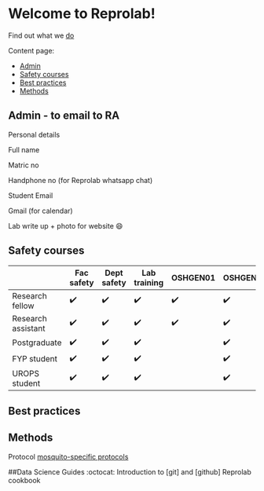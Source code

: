 Welcome to Reprolab!
================

Find out what we [do](http://www.reprolabnus.com/)

Content page:
-   [Admin](#Admin)
-   [Safety courses](#Safetycourses)
-   [Best practices](#Bestpractices)
-   [Methods](#Methods)


Admin - to email to RA
----------
Personal details  

Full name 

Matric no 

Handphone no (for Reprolab whatsapp chat) 

Student Email 

Gmail (for calendar) 

Lab write up + photo for website :smile:


Safety courses 
----------
 
|                  |Fac safety|Dept safety|Lab training|OSHGEN01|OSHGEN03|OSHCHM01|OSHFS01|OSHGEN08|OSHBIO06|OSHCHM06|
|------------------|----------|-----------|------------|--------|--------|--------|-------|--------|--------|--------|
|Research fellow   |:heavy_check_mark:|:heavy_check_mark:|:heavy_check_mark:|:heavy_check_mark:|:heavy_check_mark:|:heavy_check_mark:|:heavy_check_mark:|:heavy_check_mark:|:heavy_check_mark:|:heavy_check_mark:|
|Research assistant|:heavy_check_mark:|:heavy_check_mark:|:heavy_check_mark:|:heavy_check_mark:|:heavy_check_mark:|:heavy_check_mark:|:heavy_check_mark:|:heavy_check_mark:|:heavy_check_mark:|:heavy_check_mark:|
|Postgraduate      |:heavy_check_mark:|:heavy_check_mark:|:heavy_check_mark:|        |:heavy_check_mark:|:heavy_check_mark:|:heavy_check_mark:|:heavy_check_mark:|:heavy_check_mark:|:heavy_check_mark:|
|FYP student       |:heavy_check_mark:|:heavy_check_mark:|:heavy_check_mark:|        |:heavy_check_mark:|:heavy_check_mark:|:heavy_check_mark:|:heavy_check_mark:|        |        |
|UROPS student     |:heavy_check_mark:|:heavy_check_mark:|:heavy_check_mark:|        |:heavy_check_mark:|:heavy_check_mark:|:heavy_check_mark:|:heavy_check_mark:|        |        |        |


Best practices
----------

Methods
----------


Protocol
[mosquito-specific protocols](https://github.com/ReproLab/_lab_readme/blob/master/mosquito.md)



##Data Science Guides :octocat: 
Introduction to [git] and [github]
Reprolab cookbook



